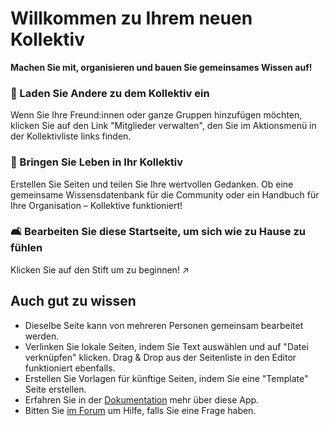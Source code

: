# Willkommen zu Ihrem neuen Kollektiv

**Machen Sie mit, organisieren und bauen Sie gemeinsames Wissen auf!**


### 👥 Laden Sie Andere zu dem Kollektiv ein

Wenn Sie Ihre Freund:innen oder ganze Gruppen hinzufügen möchten, klicken Sie auf den Link "Mitglieder verwalten", den Sie im Aktionsmenü in der Kollektivliste links finden.

### 🌱 Bringen Sie Leben in Ihr Kollektiv

Erstellen Sie Seiten und teilen Sie Ihre wertvollen Gedanken. Ob eine gemeinsame Wissensdatenbank für die Community oder ein Handbuch für Ihre Organisation – Kollektive funktioniert!

### 🛋️ Bearbeiten Sie diese Startseite, um sich wie zu Hause zu fühlen

Klicken Sie auf den Stift um zu beginnen! ↗️


## Auch gut zu wissen

* Dieselbe Seite kann von mehreren Personen gemeinsam bearbeitet werden.
* Verlinken Sie lokale Seiten, indem Sie Text auswählen und auf "Datei verknüpfen" klicken. Drag & Drop aus der Seitenliste in den Editor funktioniert ebenfalls. 
* Erstellen Sie Vorlagen für künftige Seiten, indem Sie eine "Template" Seite erstellen. 
* Erfahren Sie in der [Dokumentation](https://collectivecloud.gitlab.io/collectives/) mehr über diese App. 
* Bitten Sie [im Forum](https://help.nextcloud.com/c/apps/collectives/174) um Hilfe, falls Sie eine Frage haben.
